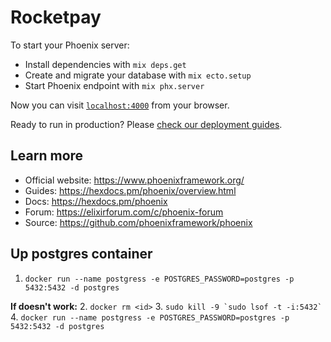 # Rocketpay

To start your Phoenix server:

  * Install dependencies with `mix deps.get`
  * Create and migrate your database with `mix ecto.setup`
  * Start Phoenix endpoint with `mix phx.server`

Now you can visit [`localhost:4000`](http://localhost:4000) from your browser.

Ready to run in production? Please [check our deployment guides](https://hexdocs.pm/phoenix/deployment.html).

## Learn more

  * Official website: https://www.phoenixframework.org/
  * Guides: https://hexdocs.pm/phoenix/overview.html
  * Docs: https://hexdocs.pm/phoenix
  * Forum: https://elixirforum.com/c/phoenix-forum
  * Source: https://github.com/phoenixframework/phoenix

## Up postgres container

1. `docker run --name postgress -e POSTGRES_PASSWORD=postgres -p 5432:5432 -d postgres`

**If doesn't work:**
2. `docker rm <id>`
3. ```sudo kill -9 `sudo lsof -t -i:5432` ```
4. `docker run --name postgress -e POSTGRES_PASSWORD=postgres -p 5432:5432 -d postgres`
